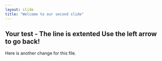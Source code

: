 ```yaml
---
layout: slide
title: "Welcome to our second slide"
---
```

Your test - The line is extented
Use the left arrow to go back!
---
Here is another change for this file.